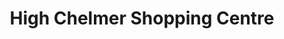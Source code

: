 ---
title: "High Chelmer Shopping Centre"
url: /chelmsford/high-chelmer-shopping-centre/
shop: mall
---